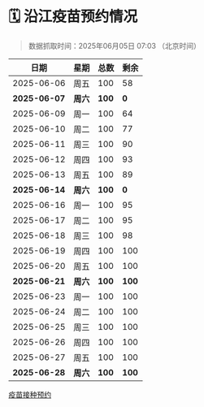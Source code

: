 # 🗓️ 沿江疫苗预约情况

> 数据抓取时间：2025年06月05日 07:03 （北京时间）

| 日期 | 星期 | 总数 | 剩余 |
|------|------|------|------|
| 2025-06-06 | 周五 | 100 | 58 |
| **2025-06-07** | **周六** | **100** | **0** |
| 2025-06-09 | 周一 | 100 | 64 |
| 2025-06-10 | 周二 | 100 | 77 |
| 2025-06-11 | 周三 | 100 | 90 |
| 2025-06-12 | 周四 | 100 | 93 |
| 2025-06-13 | 周五 | 100 | 89 |
| **2025-06-14** | **周六** | **100** | **0** |
| 2025-06-16 | 周一 | 100 | 95 |
| 2025-06-17 | 周二 | 100 | 95 |
| 2025-06-18 | 周三 | 100 | 98 |
| 2025-06-19 | 周四 | 100 | 100 |
| 2025-06-20 | 周五 | 100 | 100 |
| **2025-06-21** | **周六** | **100** | **100** |
| 2025-06-23 | 周一 | 100 | 100 |
| 2025-06-24 | 周二 | 100 | 100 |
| 2025-06-25 | 周三 | 100 | 100 |
| 2025-06-26 | 周四 | 100 | 100 |
| 2025-06-27 | 周五 | 100 | 100 |
| **2025-06-28** | **周六** | **100** | **100** |

<a href="http://yfzweb.ishequ.net/#/login">疫苗接种预约</a>
